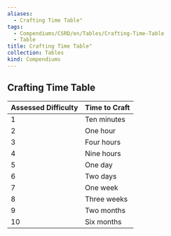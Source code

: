 ```yaml
---
aliases:
  - Crafting Time Table"
tags:
  - Compendiums/CSRD/en/Tables/Crafting-Time-Table
  - Table
title: Crafting Time Table"
collection: Tables
kind: Compendiums
---
```

## Crafting Time Table
| Assessed Difficulty | Time to Craft |
|---------------------|---------------|
| 1                   | Ten minutes   |
| 2                   | One hour      |
| 3                   | Four hours    |
| 4                   | Nine hours    |
| 5                   | One day       |
| 6                   | Two days      |
| 7                   | One week      |
| 8                   | Three weeks   |
| 9                   | Two months    |
| 10                  | Six months    |
